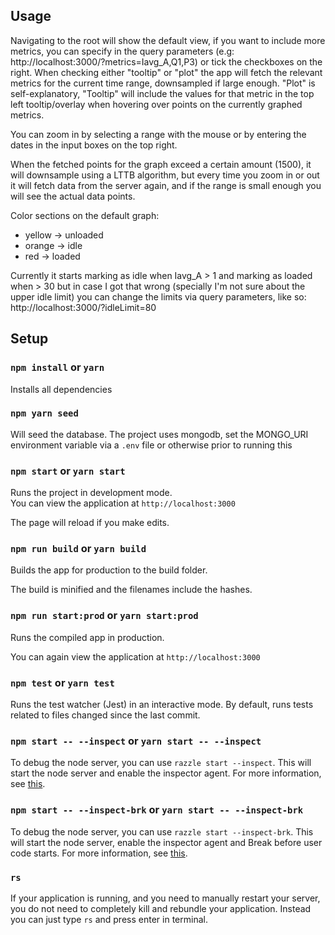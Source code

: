 ## Usage

Navigating to the root will show the default view, if you want to include more metrics, you can specify in the query parameters (e.g: http://localhost:3000/?metrics=Iavg_A,Q1,P3) or tick the checkboxes on the right. When checking either "tooltip" or "plot" the app will fetch the relevant metrics for the current time range, downsampled if large enough. "Plot" is self-explanatory, "Tooltip" will include the values for that metric in the top left tooltip/overlay when hovering over points on the currently graphed metrics.

You can zoom in by selecting a range with the mouse or by entering the dates in the input boxes on the top right.

When the fetched points for the graph exceed a certain amount (1500), it will downsample using a LTTB algorithm, but every time you zoom in or out it will fetch data from the server again, and if the range is small enough you will see the actual data points. 

Color sections on the default graph:
- yellow -> unloaded
- orange -> idle
- red -> loaded

Currently it starts marking as idle when Iavg_A > 1 and marking as loaded when > 30 but in case I got that wrong (specially I'm not sure about the upper idle limit) you can change the limits via query parameters, like so: http://localhost:3000/?idleLimit=80 

## Setup

### `npm install` or `yarn`

Installs all dependencies

### `npm yarn seed`

Will seed the database. The project uses mongodb, set the MONGO_URI environment variable via a `.env` file or otherwise prior to running this

### `npm start` or `yarn start`

Runs the project in development mode.  
You can view the application at `http://localhost:3000`

The page will reload if you make edits.

### `npm run build` or `yarn build`

Builds the app for production to the build folder.

The build is minified and the filenames include the hashes.

### `npm run start:prod` or `yarn start:prod`

Runs the compiled app in production.

You can again view the application at `http://localhost:3000`

### `npm test` or `yarn test`

Runs the test watcher (Jest) in an interactive mode.
By default, runs tests related to files changed since the last commit.

### `npm start -- --inspect` or `yarn start -- --inspect`

To debug the node server, you can use `razzle start --inspect`. This will start the node server and enable the inspector agent. For more information, see [this](https://nodejs.org/en/docs/inspector/).

### `npm start -- --inspect-brk` or `yarn start -- --inspect-brk`

To debug the node server, you can use `razzle start --inspect-brk`. This will start the node server, enable the inspector agent and Break before user code starts. For more information, see [this](https://nodejs.org/en/docs/inspector/).

### `rs`

If your application is running, and you need to manually restart your server, you do not need to completely kill and rebundle your application. Instead you can just type `rs` and press enter in terminal.